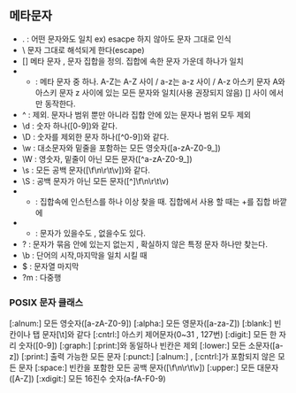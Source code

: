 ## 메타문자 

- .  : 어떤 문자와도 일치 ex) esacpe 하지 않아도 문자 그대로 인식 
- \  문자 그대로 해석되게 한다(escape) 
- [] 메타 문자 , 문자 집합을 정의. 집합에 속한 문자 가운데 하나가 일치 
- - : 메타 문자 중 하나. A-Z는 A-Z 사이 / a-z는 a-z 사이 / A-z 아스키 문자 A와 아스키 문자 z 사이에 있는 모든 문자와 일치(사용 권장되지 않음) [] 사이 에서만 동작한다. 
- ^ : 제외. 문자나 범위 뿐만 아니라 집합 안에 있는 문자나 범위 모두 제외
- \d : 숫자 하나([0-9])와 같다.
- \D : 숫자를 제외한 문자 하나([^0-9])와 같다. 
- \w : 대소문자와 밑줄을 포함하는 모든 영숫자([a-zA-Z0-9_])
- \W : 영숫자, 밑줄이 아닌 모든 문자([^a-zA-Z0-9_])
- \s : 모든 공백 문자([\f\n\r\t\v])와 같다.
- \S : 공백 문자가 아닌 모든 문자([^]\f\n\r\t\v)
- + : 집합속에 인스턴스를 하나 이상 찾을 때. 집합에서 사용 할 때는 +를 집합 바깥에 
- * : 문자가 있을수도 , 없을수도 있다. 
- ? : 문자가 묶음 안에 있는지 없는지 , 확실하지 않은 특정 문자 하나만 찾는다. 
- \b : 단어의 시작,마지막을 일치 시킬 때 
- $ : 문자열 마지막 
- ?m : 다중행 


### POSIX 문자 클래스 
[:alnum:] 모든 영숫자([a-zA-Z0-9])
[:alpha:] 모든 영문자([a-za-Z])
[:blank:] 빈칸이나 탭 문자[\t]와 같다 
[:cntrl:] 아스키 제어문자(0~31 , 127번)
[:digit:] 모든 한 자리 숫자([0-9])
[:graph:] [:print:]와 동일하나 빈칸은 제외
[:lower:] 모든 소문자([a-z])
[:print:] 출력 가능한 모든 문자 
[:punct:] [:alnum:] , [:cntrl:]가 포함되지 않은 모든 문자
[:space:] 빈칸을 포함한 모든 공백 문자([\f\n\r\t\v])
[:upper:] 모든 대문자([A-Z])
[:xdigit:] 모든 16진수 숫자(a-fA-F0-9) 